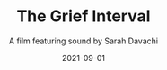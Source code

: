 ---
title: The Grief Interval
subtitle: A film featuring sound by Sarah Davachi
meta1: Abandon Normal Devices Festival
meta2: 10 July 2021
gallery: Sonic Acts Festival
exhibition: Amsterdam, 15-16 October 2022
date: '2021-09-01'
image: the Future Waters film still 2.jpg
thumbnail: GriefInterval.jpg
related: []
category: ['films']
---
